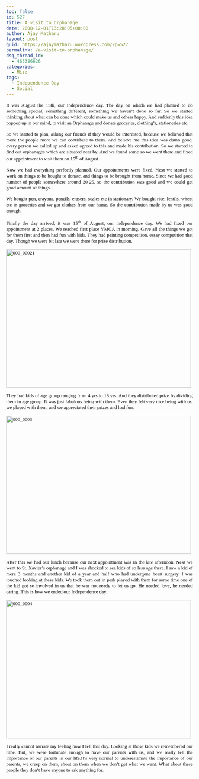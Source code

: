 ```yaml
---
toc: false
id: 527
title: A visit to Orphanage
date: 2008-12-01T13:28:05+00:00
author: Ajay Matharu
layout: post
guid: https://ajaymatharu.wordpress.com/?p=527
permalink: /a-visit-to-orphanage/
dsq_thread_id:
  - 465386626
categories:
  - Misc
tags:
  - Independence Day
  - Social
---
```

<p style="text-align:justify;">
  <span style="color:black;font-family:Verdana;"><span style="font-size:small;"><a href="https://ajaymatharu.files.wordpress.com/2008/12/000_00021.jpg"></a><a href="https://ajaymatharu.files.wordpress.com/2008/12/000_0004.jpg"></a>It was August the 15th, our Independence day. The day on which we had planned to do something special, something different, something we haven&#8217;t done so far. So we started thinking about what can be done which could make us and others happy. And suddenly this idea popped up in our mind, to visit an Orphanage and donate groceries, clothing’s, stationeries etc. </span></span>
</p>

<p style="text-align:justify;">
  <span style="color:black;font-family:Verdana;"><span style="font-size:small;">So we started to plan, asking our friends if they would be interested, because we believed that more the people more we can contribute to them. And believe me this idea was damn good, every person we called up and asked agreed to this and made his contribution. So we started to find out orphanages which are situated near by. And we found some so we went there and fixed our appointment to visit them on 15<sup>th</sup> of August.</span></span>
</p>

<p style="text-align:justify;">
  <span style="color:black;font-family:Verdana;"><span style="font-size:small;">Now we had everything perfectly planned. Our appointments were fixed. Next we started to work on things to be bought to donate, and things to be brought from home. Since we had good number of people somewhere around 20-25, so the contribution was good and we could get good amount of things.</span></span>
</p>

<p style="text-align:justify;">
  <span style="color:black;font-family:Verdana;"><span style="font-size:small;">We bought pen, crayons, pencils, erasers, scales etc in stationary. We bought rice, lentils, wheat etc in groceries and we got clothes from our home. So the contribution made by us was good enough.</span></span>
</p>

<p style="text-align:justify;">
  <span style="color:black;font-family:Verdana;"><span style="font-size:small;">Finally the day arrived; it was 15<sup>th</sup> of August, our independence day. We had fixed our appointment at 2 places. We reached first place YMCA in morning. Gave all the things we got for them first and then had fun with kids. They had painting competition, essay competition that day. Though we were bit late we were there for prize distribution.</span></span>
</p>

<p style="text-align:justify;">
  <span style="color:black;font-family:Verdana;"><span style="font-size:small;"><img class="aligncenter size-full wp-image-534" title="000_00021" src="https://ajaymatharu.files.wordpress.com/2008/12/000_00021.jpg" alt="000_00021" width="499" height="374" /></span></span>
</p>

<p style="text-align:justify;">
  <span style="color:black;font-family:Verdana;"><span style="font-size:small;">They had kids of age group ranging from 4 yrs to 18 yrs. And they distributed prize by dividing them in age group. It was just fabulous being with them. Even they felt very nice being with us, we played with them, and we appreciated their prizes and had fun.</span></span>
</p>

<p style="text-align:justify;">
  <span style="color:black;font-family:Verdana;"><span style="font-size:small;"><a href="https://ajaymatharu.files.wordpress.com/2008/12/000_0003.jpg"><img class="aligncenter size-full wp-image-535" title="000_0003" src="https://ajaymatharu.files.wordpress.com/2008/12/000_0003.jpg" alt="000_0003" width="499" height="374" /></a></span></span>
</p>

<p style="text-align:justify;">
  <span style="color:black;font-family:Verdana;"><span style="font-size:small;">After this we had our lunch because our next appointment was in the late afternoon. Next we went to St. Xavier’s orphanage and I was shocked to see kids of so less age there. I saw a kid of mere 3 months and another kid of a year and half who had undergone heart surgery. I was touched looking at these kids. We took them out in park played with them for some time one of the kid got so involved in us that he was not ready to let us go. He needed love, he needed caring. This is how we ended our Independence day. </span></span>
</p>

<p style="text-align:justify;">
  <span style="color:black;font-family:Verdana;"><span style="font-size:small;"><img class="aligncenter size-full wp-image-536" title="000_0004" src="https://ajaymatharu.files.wordpress.com/2008/12/000_0004.jpg" alt="000_0004" width="499" height="374" /></span></span>
</p>

<p style="text-align:justify;">
  <span style="color:black;font-family:Verdana;"><span style="font-size:small;">I really cannot narrate my feeling how I felt that day. Looking at those kids we remembered our time. But, we were fortunate enough to have our parents with us, and we really felt the importance of our parents in our life.It’s very normal to underestimate the importance of our parents, we creep on them, shout on them when we don’t get what we want. What about these people they don’t have anyone to ask anything for.</span></span>
</p>
